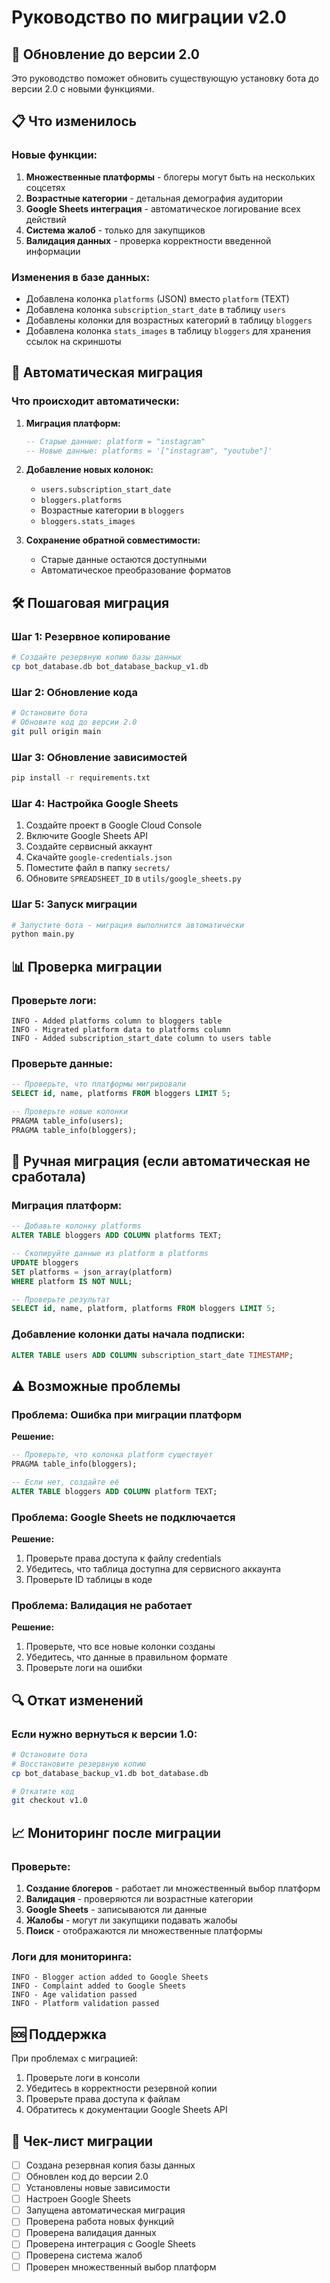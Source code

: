 # Руководство по миграции v2.0

## 🚀 Обновление до версии 2.0

Это руководство поможет обновить существующую установку бота до версии 2.0 с новыми функциями.

## 📋 Что изменилось

### Новые функции:
1. **Множественные платформы** - блогеры могут быть на нескольких соцсетях
2. **Возрастные категории** - детальная демография аудитории
3. **Google Sheets интеграция** - автоматическое логирование всех действий
4. **Система жалоб** - только для закупщиков
5. **Валидация данных** - проверка корректности введенной информации

### Изменения в базе данных:
- Добавлена колонка `platforms` (JSON) вместо `platform` (TEXT)
- Добавлена колонка `subscription_start_date` в таблицу `users`
- Добавлены колонки для возрастных категорий в таблицу `bloggers`
- Добавлена колонка `stats_images` в таблицу `bloggers` для хранения ссылок на скриншоты

## 🔄 Автоматическая миграция

### Что происходит автоматически:

1. **Миграция платформ:**
   ```sql
   -- Старые данные: platform = "instagram"
   -- Новые данные: platforms = '["instagram", "youtube"]'
   ```

2. **Добавление новых колонок:**
   - `users.subscription_start_date`
   - `bloggers.platforms`
   - Возрастные категории в `bloggers`
   - `bloggers.stats_images`

3. **Сохранение обратной совместимости:**
   - Старые данные остаются доступными
   - Автоматическое преобразование форматов

## 🛠️ Пошаговая миграция

### Шаг 1: Резервное копирование
```bash
# Создайте резервную копию базы данных
cp bot_database.db bot_database_backup_v1.db
```

### Шаг 2: Обновление кода
```bash
# Остановите бота
# Обновите код до версии 2.0
git pull origin main
```

### Шаг 3: Обновление зависимостей
```bash
pip install -r requirements.txt
```

### Шаг 4: Настройка Google Sheets
1. Создайте проект в Google Cloud Console
2. Включите Google Sheets API
3. Создайте сервисный аккаунт
4. Скачайте `google-credentials.json`
5. Поместите файл в папку `secrets/`
6. Обновите `SPREADSHEET_ID` в `utils/google_sheets.py`

### Шаг 5: Запуск миграции
```bash
# Запустите бота - миграция выполнится автоматически
python main.py
```

## 📊 Проверка миграции

### Проверьте логи:
```
INFO - Added platforms column to bloggers table
INFO - Migrated platform data to platforms column
INFO - Added subscription_start_date column to users table
```

### Проверьте данные:
```sql
-- Проверьте, что платформы мигрировали
SELECT id, name, platforms FROM bloggers LIMIT 5;

-- Проверьте новые колонки
PRAGMA table_info(users);
PRAGMA table_info(bloggers);
```

## 🔧 Ручная миграция (если автоматическая не сработала)

### Миграция платформ:
```sql
-- Добавьте колонку platforms
ALTER TABLE bloggers ADD COLUMN platforms TEXT;

-- Скопируйте данные из platform в platforms
UPDATE bloggers 
SET platforms = json_array(platform) 
WHERE platform IS NOT NULL;

-- Проверьте результат
SELECT id, name, platform, platforms FROM bloggers LIMIT 5;
```

### Добавление колонки даты начала подписки:
```sql
ALTER TABLE users ADD COLUMN subscription_start_date TIMESTAMP;
```

## ⚠️ Возможные проблемы

### Проблема: Ошибка при миграции платформ
**Решение:**
```sql
-- Проверьте, что колонка platform существует
PRAGMA table_info(bloggers);

-- Если нет, создайте её
ALTER TABLE bloggers ADD COLUMN platform TEXT;
```

### Проблема: Google Sheets не подключается
**Решение:**
1. Проверьте права доступа к файлу credentials
2. Убедитесь, что таблица доступна для сервисного аккаунта
3. Проверьте ID таблицы в коде

### Проблема: Валидация не работает
**Решение:**
1. Проверьте, что все новые колонки созданы
2. Убедитесь, что данные в правильном формате
3. Проверьте логи на ошибки

## 🔍 Откат изменений

### Если нужно вернуться к версии 1.0:
```bash
# Остановите бота
# Восстановите резервную копию
cp bot_database_backup_v1.db bot_database.db

# Откатите код
git checkout v1.0
```

## 📈 Мониторинг после миграции

### Проверьте:
1. **Создание блогеров** - работает ли множественный выбор платформ
2. **Валидация** - проверяются ли возрастные категории
3. **Google Sheets** - записываются ли данные
4. **Жалобы** - могут ли закупщики подавать жалобы
5. **Поиск** - отображаются ли множественные платформы

### Логи для мониторинга:
```
INFO - Blogger action added to Google Sheets
INFO - Complaint added to Google Sheets
INFO - Age validation passed
INFO - Platform validation passed
```

## 🆘 Поддержка

При проблемах с миграцией:
1. Проверьте логи в консоли
2. Убедитесь в корректности резервной копии
3. Проверьте права доступа к файлам
4. Обратитесь к документации Google Sheets API

## 📝 Чек-лист миграции

- [ ] Создана резервная копия базы данных
- [ ] Обновлен код до версии 2.0
- [ ] Установлены новые зависимости
- [ ] Настроен Google Sheets
- [ ] Запущена автоматическая миграция
- [ ] Проверена работа новых функций
- [ ] Проверена валидация данных
- [ ] Проверена интеграция с Google Sheets
- [ ] Проверена система жалоб
- [ ] Проверен множественный выбор платформ 